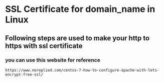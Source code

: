 # SSL Certificate for domain_name in Linux

## Following steps are used to make your http to https with ssl certificate

### you can use this website for reference
    https://www.noreplied.com/centos-7-how-to-configure-apache-with-lets-encrypt-free-ssl/
    
